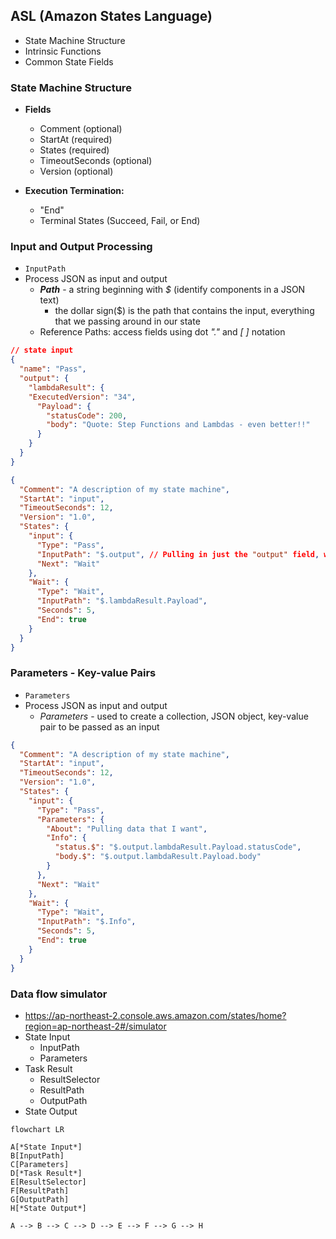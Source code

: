 ## ASL (Amazon States Language)

- State Machine Structure
- Intrinsic Functions
- Common State Fields

### State Machine Structure
- **Fields**
  - Comment (optional)
  - StartAt (required)
  - States (required)
  - TimeoutSeconds (optional)
  - Version (optional)

- **Execution Termination:**
  - "End"
  - Terminal States (Succeed, Fail, or End)

### Input and Output Processing
- `InputPath`
- Process JSON as input and output
  - ***Path*** - a string beginning with *$* (identify components in a JSON text)
    - the dollar sign($) is the path that contains the input, everything that we passing around in our state
  - Reference Paths: access fields using dot *"."* and *[ ]* notation

```json
// state input
{
  "name": "Pass",
  "output": {
    "lambdaResult": {
    "ExecutedVersion": "34",
      "Payload": {
        "statusCode": 200,
        "body": "Quote: Step Functions and Lambdas - even better!!"
      }
    }
  }
}
```

```json
{
  "Comment": "A description of my state machine",
  "StartAt": "input",
  "TimeoutSeconds": 12,
  "Version": "1.0",
  "States": {
    "input": {
      "Type": "Pass",
      "InputPath": "$.output", // Pulling in just the "output" field, which is going to be passed as input to the next state
      "Next": "Wait"
    },
    "Wait": {
      "Type": "Wait",
      "InputPath": "$.lambdaResult.Payload",
      "Seconds": 5,
      "End": true
    }
  }
}
```

### Parameters - Key-value Pairs
- `Parameters`
- Process JSON as input and output 
  - *Parameters* - used to create a collection, JSON object, key-value pair to be passed as an input

```json
{
  "Comment": "A description of my state machine",
  "StartAt": "input",
  "TimeoutSeconds": 12,
  "Version": "1.0",
  "States": {
    "input": {
      "Type": "Pass",
      "Parameters": {
        "About": "Pulling data that I want",
        "Info": {
          "status.$": "$.output.lambdaResult.Payload.statusCode",
          "body.$": "$.output.lambdaResult.Payload.body"
        }
      },
      "Next": "Wait"
    },
    "Wait": {
      "Type": "Wait",
      "InputPath": "$.Info",
      "Seconds": 5,
      "End": true
    }
  }
}
```

### Data flow simulator
- https://ap-northeast-2.console.aws.amazon.com/states/home?region=ap-northeast-2#/simulator
- State Input
  - InputPath
  - Parameters
- Task Result
  - ResultSelector
  - ResultPath
  - OutputPath
- State Output

```mermaid
flowchart LR

A[*State Input*]
B[InputPath]
C[Parameters]
D[*Task Result*]
E[ResultSelector]
F[ResultPath]
G[OutputPath]
H[*State Output*]

A --> B --> C --> D --> E --> F --> G --> H

```